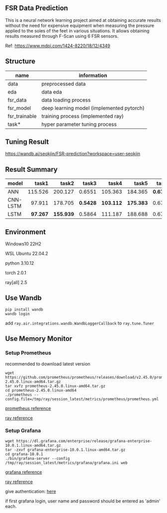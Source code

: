 ## FSR Data Prediction

This is a neural network learning project aimed at obtaining accurate results without the need for expensive equipment when measuring the pressure applied to the soles of the feet in various situations. It allows obtaining results measured through F-Scan using 6 FSR sensors.

Ref: https://www.mdpi.com/1424-8220/18/12/4349

## Structure

name          | information
--------------|------------
data          | preprocessed data
eda           | data eda
fsr_data      | data loading process
fsr_model     | deep learning model (implemented pytorch)
fsr_trainable | training process (implemented ray)
task*         | hyper parameter tuning process

## Tuning Result

https://wandb.ai/seokjin/FSR-prediction?workspace=user-seokjin

## Result Summary
model   |  task1|  task2|  task3|  task4|  task5|  task6
--------|------:|------:|------:|------:|------:|------:
ANN     |115.526|200.127| 0.6551|105.363|184.365| **0.6716**
CNN-LSTM| 97.911|178.705| **0.5428**|**103.112**|**175.383**| 0.6782
LSTM    |**97.267**|**155.939**| 0.5864|111.187|188.688| 0.6762

## Environment

Windows10 22H2

WSL Ubuntu 22.04.2

python 3.10.12

torch 2.0.1

ray[all] 2.5

## Use Wandb

```
pip install wandb
wandb login
```

add `ray.air.integrations.wandb.WandbLoggerCallback` to `ray.tune.Tuner`

## Use Memory Monitor

### Setup Prometheus

recommended to download latest version

```
wget https://github.com/prometheus/prometheus/releases/download/v2.45.0/prometheus-2.45.0.linux-amd64.tar.gz
tar xvfz prometheus-2.45.0.linux-amd64.tar.gz
cd prometheus-2.45.0.linux-amd64
./prometheus --config.file=/tmp/ray/session_latest/metrics/prometheus/prometheus.yml
```
[prometheus reference](https://prometheus.io/download/)

[ray reference](https://docs.ray.io/en/latest/cluster/metrics.html#setting-up-your-prometheus-server)

### Setup Grafana

```
wget https://dl.grafana.com/enterprise/release/grafana-enterprise-10.0.1.linux-amd64.tar.gz
tar -zxvf grafana-enterprise-10.0.1.linux-amd64.tar.gz
cd grafana-10.0.1
./bin/grafana-server --config /tmp/ray/session_latest/metrics/grafana/grafana.ini web
```

[grafana reference](https://grafana.com/grafana/download)

[ray reference](https://grafana.com/grafana/download)

give authentication: [here](https://docs.ray.io/en/latest/cluster/configure-manage-dashboard.html#user-authentication-for-grafana)

if first grafana login, user name and password should be entered as 'admin' each.